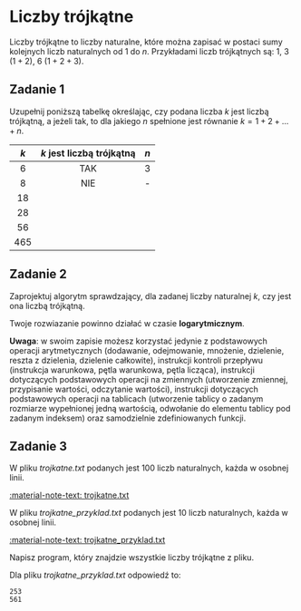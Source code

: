 # Liczby trójkątne

Liczby trójkątne to liczby naturalne, które można zapisać w postaci sumy kolejnych liczb naturalnych od $1$ do $n$. Przykładami liczb trójkątnych są: $1$, $3$ ($1+2$), $6$ ($1+2+3$).

## Zadanie 1

Uzupełnij poniższą tabelkę określając, czy podana liczba $k$ jest liczbą trójkątną, a jeżeli tak, to dla jakiego $n$ spełnione jest równanie $k=1+2+...+n$.

| $k$  | $k$ jest liczbą trójkątną  | $n$ |
| :----: | :-------------------------:  | :----: |
| 6    | TAK                        | 3    |
| 8    | NIE                        | -    |
| 18   |                            |      |
| 28   |                            |      |
| 56   |                            |      |
| 465  |                            |      |

## Zadanie 2

Zaprojektuj algorytm sprawdzający, dla zadanej liczby naturalnej $k$, czy jest ona liczbą trójkątną.

Twoje rozwiazanie powinno działać w czasie **logarytmicznym**.

**Uwaga**: w swoim zapisie możesz korzystać jedynie z podstawowych operacji arytmetycznych (dodawanie, odejmowanie, mnożenie, dzielenie, reszta z dzielenia, dzielenie całkowite), instrukcji kontroli przepływu (instrukcja warunkowa, pętla warunkowa, pętla licząca), instrukcji dotyczących podstawowych operacji na zmiennych (utworzenie zmiennej, przypisanie wartości, odczytanie wartości), instrukcji dotyczących podstawowych operacji na tablicach (utworzenie tablicy o zadanym rozmiarze wypełnionej jedną wartością, odwołanie do elementu tablicy pod zadanym indeksem) oraz samodzielnie zdefiniowanych funkcji.

## Zadanie 3

W pliku *trojkatne.txt* podanych jest $100$ liczb naturalnych, każda w osobnej linii.

[:material-note-text: trojkatne.txt](../../../../assets/triangle-numbers/trojkatne.txt)

W pliku *trojkatne_przyklad.txt* podanych jest $10$ liczb naturalnych, każda w osobnej linii.

[:material-note-text: trojkatne_przyklad.txt](../../../../assets/triangle-numbers/trojkatne_przyklad.txt)

Napisz program, który znajdzie wszystkie liczby trójkątne z pliku.

Dla pliku *trojkatne_przyklad.txt* odpowiedź to:

```
253
561
```
